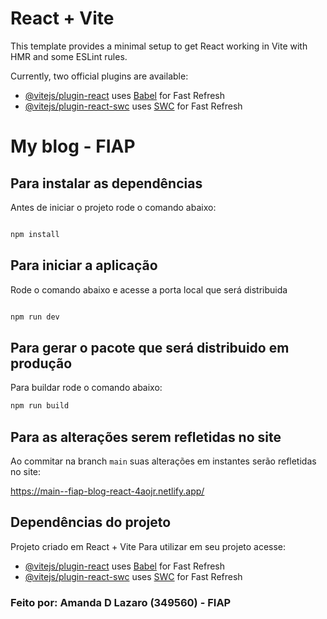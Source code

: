 # React + Vite

This template provides a minimal setup to get React working in Vite with HMR and some ESLint rules.

Currently, two official plugins are available:

- [@vitejs/plugin-react](https://github.com/vitejs/vite-plugin-react/blob/main/packages/plugin-react/README.md) uses [Babel](https://babeljs.io/) for Fast Refresh
- [@vitejs/plugin-react-swc](https://github.com/vitejs/vite-plugin-react-swc) uses [SWC](https://swc.rs/) for Fast Refresh

# My blog - FIAP

## Para instalar as dependências

Antes de iniciar o projeto rode o comando abaixo:

```bash

npm install

```

## Para iniciar a aplicação

Rode o comando abaixo e acesse a porta local que será distribuida

```bash

npm run dev

```

## Para gerar o pacote que será distribuido em produção

Para buildar rode o comando abaixo:

```bash
npm run build
```


## Para as alterações serem refletidas no site
Ao commitar na branch ```main``` suas alterações em instantes serão refletidas no site: 

https://main--fiap-blog-react-4aojr.netlify.app/


## Dependências do projeto
Projeto criado em React + Vite
Para utilizar em seu projeto acesse: 

- [@vitejs/plugin-react](https://github.com/vitejs/vite-plugin-react/blob/main/packages/plugin-react/README.md) uses [Babel](https://babeljs.io/) for Fast Refresh
- [@vitejs/plugin-react-swc](https://github.com/vitejs/vite-plugin-react-swc) uses [SWC](https://swc.rs/) for Fast Refresh



### Feito por: Amanda D Lazaro (349560) - FIAP 